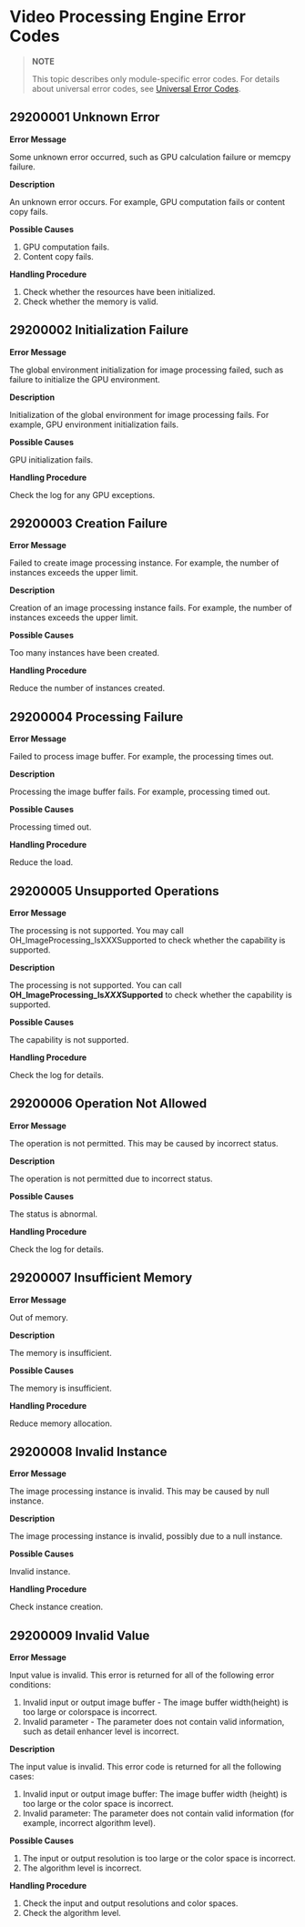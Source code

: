 # Video Processing Engine Error Codes

<!--Kit: Image Kit-->
<!--Subsystem: Multimedia-->
<!--Owner: @xjtu_liushang-->
<!--Designer: @changjiuy-->
<!--Tester: @yangwang01-->
<!--Adviser: @zengyawen-->

> **NOTE**
>
> This topic describes only module-specific error codes. For details about universal error codes, see [Universal Error Codes](../errorcode-universal.md).

## 29200001 Unknown Error

**Error Message**

Some unknown error occurred, such as GPU calculation failure or memcpy failure. 

**Description**

An unknown error occurs. For example, GPU computation fails or content copy fails.

**Possible Causes**

1. GPU computation fails.
2. Content copy fails.

**Handling Procedure**

1. Check whether the resources have been initialized.
2. Check whether the memory is valid.

## 29200002 Initialization Failure

**Error Message**

The global environment initialization for image processing failed, such as failure to initialize the GPU environment.

**Description**

Initialization of the global environment for image processing fails. For example, GPU environment initialization fails.

**Possible Causes**

GPU initialization fails.

**Handling Procedure**

Check the log for any GPU exceptions.

## 29200003 Creation Failure

**Error Message**

Failed to create image processing instance. For example, the number of instances exceeds the upper limit.

**Description**

Creation of an image processing instance fails. For example, the number of instances exceeds the upper limit.

**Possible Causes**

Too many instances have been created.

**Handling Procedure**

Reduce the number of instances created.

## 29200004 Processing Failure

**Error Message**

Failed to process image buffer. For example, the processing times out.

**Description**

Processing the image buffer fails. For example, processing timed out.

**Possible Causes**

Processing timed out.

**Handling Procedure**

Reduce the load.

## 29200005 Unsupported Operations

**Error Message**

The processing is not supported. You may call OH_ImageProcessing_IsXXXSupported to check whether the capability is supported.

**Description**

The processing is not supported. You can call **OH_ImageProcessing_Is*XXX*Supported** to check whether the capability is supported.

**Possible Causes**

The capability is not supported.

**Handling Procedure**

Check the log for details.

## 29200006 Operation Not Allowed

**Error Message**

The operation is not permitted. This may be caused by incorrect status.

**Description**

The operation is not permitted due to incorrect status.

**Possible Causes**

The status is abnormal.

**Handling Procedure**

Check the log for details.

## 29200007 Insufficient Memory

**Error Message**

Out of memory.

**Description**

The memory is insufficient.

**Possible Causes**

The memory is insufficient.

**Handling Procedure**

Reduce memory allocation.

## 29200008 Invalid Instance

**Error Message**

The image processing instance is invalid. This may be caused by null instance.

**Description**

The image processing instance is invalid, possibly due to a null instance.

**Possible Causes**

Invalid instance.

**Handling Procedure**

Check instance creation.

## 29200009 Invalid Value

**Error Message**

Input value is invalid. This error is returned for all of the following error conditions:
1. Invalid input or output image buffer - The image buffer width(height) is too large or colorspace is incorrect.
2. Invalid parameter - The parameter does not contain valid information, such as detail enhancer level is incorrect.

**Description**

The input value is invalid. This error code is returned for all the following cases:

1. Invalid input or output image buffer: The image buffer width (height) is too large or the color space is incorrect.
2. Invalid parameter: The parameter does not contain valid information (for example, incorrect algorithm level).

**Possible Causes**

1. The input or output resolution is too large or the color space is incorrect.
2. The algorithm level is incorrect.

**Handling Procedure**

1. Check the input and output resolutions and color spaces.
2. Check the algorithm level.
